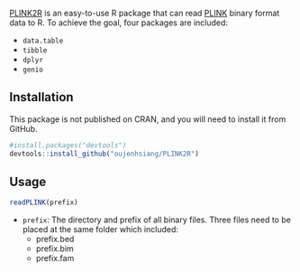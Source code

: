 [PLINK2R](https://github.com/oujenhsiang/PLINK2R) is an easy-to-use R package that can read [PLINK](https://www.cog-genomics.org/plink/1.9) binary format data to R. To achieve the goal, four packages are included:

- `data.table`
- `tibble`
- `dplyr`
- `genio`

## Installation

This package is not published on CRAN, and you will need to install it from GitHub.

```R
#install.packages("devtools")
devtools::install_github("oujenhsiang/PLINK2R")
```

## Usage

```R
readPLINK(prefix)
```

- `prefix`: The directory and prefix of all binary files. Three files need to be placed at the same folder which included:
  - prefix.bed
  - prefix.bim
  - prefix.fam
